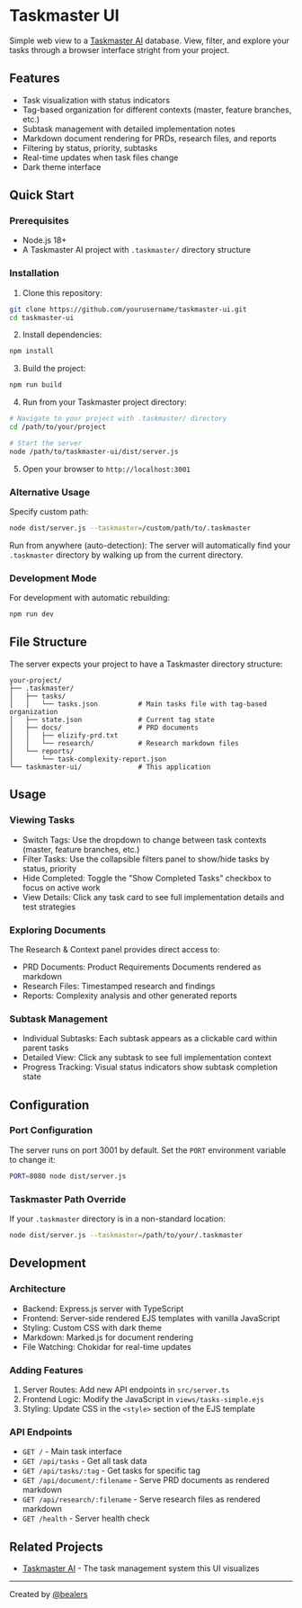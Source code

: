 # Taskmaster UI

Simple web view to a [Taskmaster AI](https://www.task-master.dev/) database. View, filter, and explore your tasks through a browser interface stright from your project.

## Features

- Task visualization with status indicators
- Tag-based organization for different contexts (master, feature branches, etc.)
- Subtask management with detailed implementation notes
- Markdown document rendering for PRDs, research files, and reports
- Filtering by status, priority, subtasks
- Real-time updates when task files change
- Dark theme interface

## Quick Start

### Prerequisites

- Node.js 18+ 
- A Taskmaster AI project with `.taskmaster/` directory structure

### Installation

1. Clone this repository:
```bash
git clone https://github.com/yourusername/taskmaster-ui.git
cd taskmaster-ui
```

2. Install dependencies:
```bash
npm install
```

3. Build the project:
```bash
npm run build
```

4. Run from your Taskmaster project directory:
```bash
# Navigate to your project with .taskmaster/ directory
cd /path/to/your/project

# Start the server
node /path/to/taskmaster-ui/dist/server.js
```

5. Open your browser to `http://localhost:3001`

### Alternative Usage

Specify custom path:
```bash
node dist/server.js --taskmaster=/custom/path/to/.taskmaster
```

Run from anywhere (auto-detection):
The server will automatically find your `.taskmaster` directory by walking up from the current directory.

### Development Mode

For development with automatic rebuilding:
```bash
npm run dev
```

## File Structure

The server expects your project to have a Taskmaster directory structure:

```
your-project/
├── .taskmaster/
│   ├── tasks/
│   │   └── tasks.json          # Main tasks file with tag-based organization
│   ├── state.json              # Current tag state
│   ├── docs/                   # PRD documents
│   │   ├── elizify-prd.txt
│   │   └── research/           # Research markdown files
│   └── reports/
│       └── task-complexity-report.json
└── taskmaster-ui/              # This application
```

## Usage

### Viewing Tasks

- Switch Tags: Use the dropdown to change between task contexts (master, feature branches, etc.)
- Filter Tasks: Use the collapsible filters panel to show/hide tasks by status, priority
- Hide Completed: Toggle the "Show Completed Tasks" checkbox to focus on active work
- View Details: Click any task card to see full implementation details and test strategies

### Exploring Documents

The Research & Context panel provides direct access to:
- PRD Documents: Product Requirements Documents rendered as markdown
- Research Files: Timestamped research and findings
- Reports: Complexity analysis and other generated reports

### Subtask Management

- Individual Subtasks: Each subtask appears as a clickable card within parent tasks
- Detailed View: Click any subtask to see full implementation context
- Progress Tracking: Visual status indicators show subtask completion state

## Configuration

### Port Configuration

The server runs on port 3001 by default. Set the `PORT` environment variable to change it:
```bash
PORT=8080 node dist/server.js
```

### Taskmaster Path Override

If your `.taskmaster` directory is in a non-standard location:
```bash
node dist/server.js --taskmaster=/path/to/your/.taskmaster
```

## Development

### Architecture

- Backend: Express.js server with TypeScript
- Frontend: Server-side rendered EJS templates with vanilla JavaScript
- Styling: Custom CSS with dark theme
- Markdown: Marked.js for document rendering
- File Watching: Chokidar for real-time updates

### Adding Features

1. Server Routes: Add new API endpoints in `src/server.ts`
2. Frontend Logic: Modify the JavaScript in `views/tasks-simple.ejs`
3. Styling: Update CSS in the `<style>` section of the EJS template

### API Endpoints

- `GET /` - Main task interface
- `GET /api/tasks` - Get all task data
- `GET /api/tasks/:tag` - Get tasks for specific tag
- `GET /api/document/:filename` - Serve PRD documents as rendered markdown
- `GET /api/research/:filename` - Serve research files as rendered markdown
- `GET /health` - Server health check

## Related Projects

- [Taskmaster AI](https://task-master.dev) - The task management system this UI visualizes

---

Created by [@bealers](https://bealers.com)